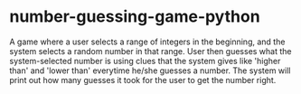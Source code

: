 # number-guessing-game-python
A game where a user selects a range of integers in the beginning, and the system selects a random number in that range. 
User then guesses what the system-selected number is using clues that the system gives like 'higher than' and 'lower than' everytime he/she guesses a number. 
The system will print out how many guesses it took for the user to get the number right.